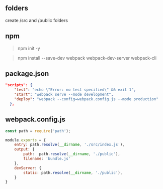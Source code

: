 ## folders
create /src and /public folders

## npm
> npm init -y

> npm install --save-dev webpack 
webpack-dev-server webpack-cli

## package.json
```json
"scripts": {
    "test": "echo \"Error: no test specified\" && exit 1",
    "start": "webpack serve --mode development",
    "deploy": "webpack --config=webpack.config.js --mode production"
  },
```

## webpack.config.js
```javascript
const path = require('path');

module.exports = {
    entry: path.resolve(__dirname, './src/index.js'),
    output: {
        path:  path.resolve(__dirname, './public'),
        filename: 'bundle.js'
    },
    devServer: {
        static: path.resolve(__dirname, './public'),
    }
}
```